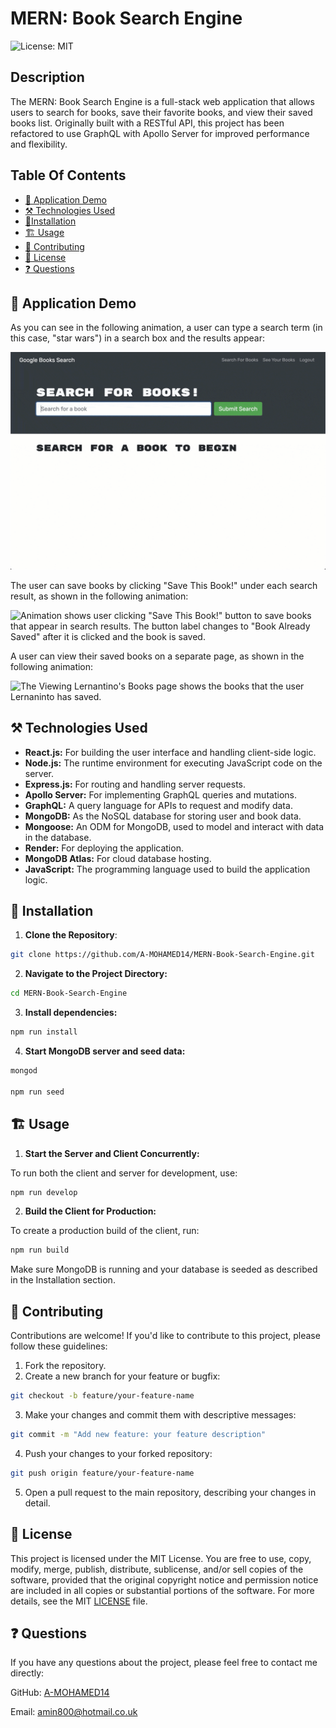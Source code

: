 # MERN: Book Search Engine

![License: MIT](https://img.shields.io/badge/License-MIT-yellow.svg)

## Description

The MERN: Book Search Engine is a full-stack web application that allows users to search for books, save their favorite books, and view their saved books list. Originally built with a RESTful API, this project has been refactored to use GraphQL with Apollo Server for improved performance and flexibility.

## Table Of Contents

- [ 🎥 Application Demo ](#🎥-application-demo)
- [⚒️ Technologies Used](#⚒️-technologies-used)
- [🚀Installation ](#🚀-installation)
- [🏗️ Usage](#🏗️-usage)
- [🤝 Contributing ](#🤝-contributing)
- [📄 License ](#📄-license)
- [❓ Questions ](#❓-questions)

## 🎥 Application Demo

As you can see in the following animation, a user can type a search term (in this case, "star wars") in a search box and the results appear:

![Animation shows "star wars" typed into a search box and books about Star Wars appearing as results.](./assets/demo-01.gif)

The user can save books by clicking "Save This Book!" under each search result, as shown in the following animation:

![Animation shows user clicking "Save This Book!" button to save books that appear in search results. The button label changes to "Book Already Saved" after it is clicked and the book is saved.](./assets/demo-02.gif)

A user can view their saved books on a separate page, as shown in the following animation:

![The Viewing Lernantino's Books page shows the books that the user Lernaninto has saved.](./assets/demo-03.gif)

## ⚒️ Technologies Used

- **React.js:** For building the user interface and handling client-side logic.
- **Node.js:** The runtime environment for executing JavaScript code on the server.
- **Express.js:** For routing and handling server requests.
- **Apollo Server:** For implementing GraphQL queries and mutations.
- **GraphQL:** A query language for APIs to request and modify data.
- **MongoDB:** As the NoSQL database for storing user and book data.
- **Mongoose:** An ODM for MongoDB, used to model and interact with data in the database.
- **Render:** For deploying the application.
- **MongoDB Atlas:** For cloud database hosting.
- **JavaScript:** The programming language used to build the application logic.

## 🚀 Installation

1. **Clone the Repository**:

```sh
git clone https://github.com/A-MOHAMED14/MERN-Book-Search-Engine.git
```

2. **Navigate to the Project Directory:**

```sh
cd MERN-Book-Search-Engine
```

3. **Install dependencies:**

```sh
npm run install
```

4. **Start MongoDB server and seed data:**

```sh
mongod

npm run seed
```

## 🏗️ Usage

1. **Start the Server and Client Concurrently:**

To run both the client and server for development, use:

```sh
npm run develop
```

2. **Build the Client for Production:**

To create a production build of the client, run:

```sh
npm run build
```

Make sure MongoDB is running and your database is seeded as described in the Installation section.

## 🤝 Contributing

Contributions are welcome! If you'd like to contribute to this project, please follow these guidelines:

1. Fork the repository.
2. Create a new branch for your feature or bugfix:

```sh
git checkout -b feature/your-feature-name
```

3. Make your changes and commit them with descriptive messages:

```sh
git commit -m "Add new feature: your feature description"
```

4. Push your changes to your forked repository:

```sh
git push origin feature/your-feature-name
```

5. Open a pull request to the main repository, describing your changes in detail.

## 📄 License

This project is licensed under the MIT License. You are free to use, copy, modify, merge, publish, distribute, sublicense, and/or sell copies of the software, provided that the original copyright notice and permission notice are included in all copies or substantial portions of the software. For more details, see the MIT [LICENSE](https://opensource.org/licenses/MIT) file.

## ❓ Questions

If you have any questions about the project, please feel free to contact me directly:

GitHub: <a href="https://github.com/A-MOHAMED14">A-MOHAMED14</a>

Email: <a href="mailto:amin800@hotmail.co.uk">amin800@hotmail.co.uk</a>
